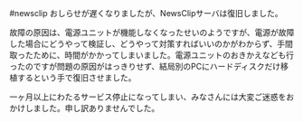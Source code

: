#newsclip
おしらせが遅くなりましたが、NewsClipサーバは復旧しました。

故障の原因は、電源ユニットが機能しなくなったせいのようですが、電源が故障した場合にどうやって検証し、どうやって対策すればいいのかがわからず、手間取ったために、時間がかかってしまいました。電源ユニットのおきかえなども行ったのですが問題の原因がはっきりせず、結局別のPCにハードディスクだけ移植するという手で復旧させました。

一ヶ月以上にわたるサービス停止になってしまい、みなさんには大変ご迷惑をおかけしました。申し訳ありませんでした。



